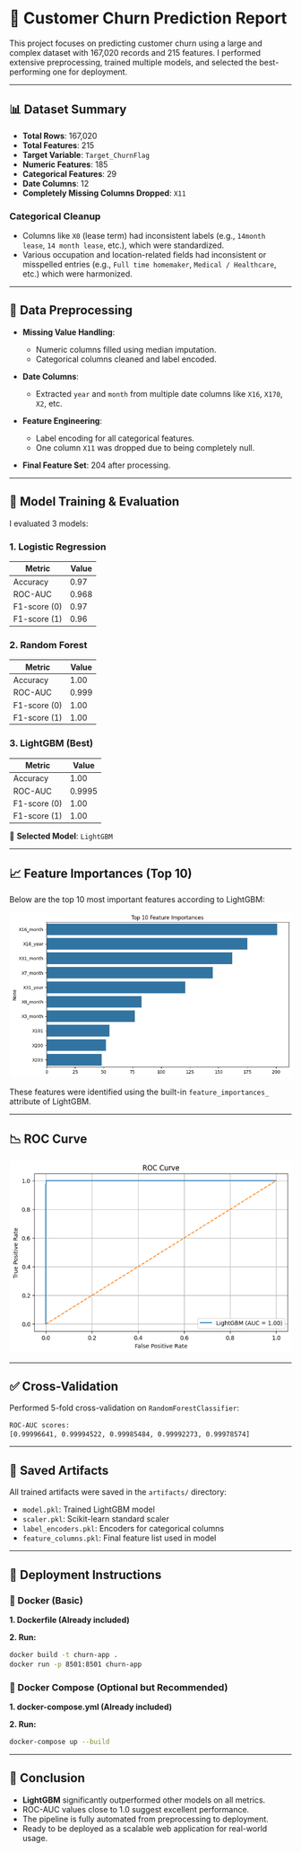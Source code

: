 # 🧠 Customer Churn Prediction Report

This project focuses on predicting customer churn using a large and complex dataset with 167,020 records and 215 features. I performed extensive preprocessing, trained multiple models, and selected the best-performing one for deployment.

---

## 📊 Dataset Summary

* **Total Rows**: 167,020
* **Total Features**: 215
* **Target Variable**: `Target_ChurnFlag`
* **Numeric Features**: 185
* **Categorical Features**: 29
* **Date Columns**: 12
* **Completely Missing Columns Dropped**: `X11`

### Categorical Cleanup

* Columns like `X0` (lease term) had inconsistent labels (e.g., `14month lease`, `14 month lease`, etc.), which were standardized.
* Various occupation and location-related fields had inconsistent or misspelled entries (e.g., `Full time homemaker`, `Medical / Healthcare`, etc.) which were harmonized.

---

## 🧹 Data Preprocessing

* **Missing Value Handling**:

  * Numeric columns filled using median imputation.
  * Categorical columns cleaned and label encoded.
* **Date Columns**:

  * Extracted `year` and `month` from multiple date columns like `X16`, `X170`, `X2`, etc.
* **Feature Engineering**:

  * Label encoding for all categorical features.
  * One column `X11` was dropped due to being completely null.
* **Final Feature Set**: 204 after processing.

---

## 🧪 Model Training & Evaluation

I evaluated 3 models:

### 1. **Logistic Regression**

| Metric       | Value |
| ------------ | ----- |
| Accuracy     | 0.97  |
| ROC-AUC      | 0.968 |
| F1-score (0) | 0.97  |
| F1-score (1) | 0.96  |

### 2. **Random Forest**

| Metric       | Value |
| ------------ | ----- |
| Accuracy     | 1.00  |
| ROC-AUC      | 0.999 |
| F1-score (0) | 1.00  |
| F1-score (1) | 1.00  |

### 3. **LightGBM (Best)**

| Metric       | Value  |
| ------------ | ------ |
| Accuracy     | 1.00   |
| ROC-AUC      | 0.9995 |
| F1-score (0) | 1.00   |
| F1-score (1) | 1.00   |

📌 **Selected Model**: `LightGBM`

---

## 📈 Feature Importances (Top 10)

Below are the top 10 most important features according to LightGBM:

![Top 10 Most Important Features](output_1.png)


These features were identified using the built-in `feature_importances_` attribute of LightGBM.

---

## 📉 ROC Curve

![ROC Curve](output_2.png)

---

## ✅ Cross-Validation

Performed 5-fold cross-validation on `RandomForestClassifier`:

```
ROC-AUC scores: 
[0.99996641, 0.99994522, 0.99985484, 0.99992273, 0.99978574]
```

---

## 💾 Saved Artifacts

All trained artifacts were saved in the `artifacts/` directory:

* `model.pkl`: Trained LightGBM model
* `scaler.pkl`: Scikit-learn standard scaler
* `label_encoders.pkl`: Encoders for categorical columns
* `feature_columns.pkl`: Final feature list used in model

---

## 🚀 Deployment Instructions

### 🐳 Docker (Basic)

**1. Dockerfile (Already included)**

**2. Run:**

```bash
docker build -t churn-app .
docker run -p 8501:8501 churn-app
```

### 🐳 Docker Compose (Optional but Recommended)

**1. docker-compose.yml (Already included)**

**2. Run:**

```bash
docker-compose up --build
```

---

## 📌 Conclusion

* **LightGBM** significantly outperformed other models on all metrics.
* ROC-AUC values close to 1.0 suggest excellent performance.
* The pipeline is fully automated from preprocessing to deployment.
* Ready to be deployed as a scalable web application for real-world usage.